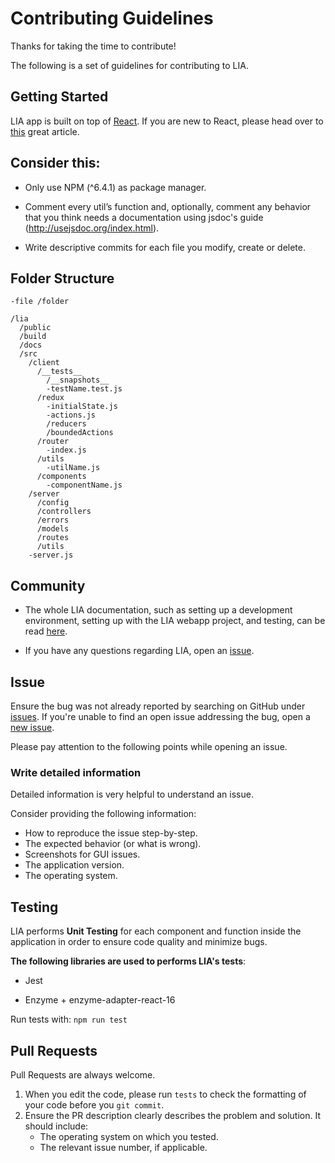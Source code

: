 # Contributing Guidelines

Thanks for taking the time to contribute!

The following is a set of guidelines for contributing to LIA. 

## Getting Started

LIA app is built on top of [React](https://reactjs.org/). If you are new to React, please head over to [this](https://reactjs.org/tutorial/tutorial.html) great article.

## Consider this:

- Only use NPM (^6.4.1) as package manager.

- Comment every util’s function and, optionally, comment any behavior that you think needs a documentation using jsdoc's guide (http://usejsdoc.org/index.html).

- Write descriptive commits for each file you modify, create or delete.

## Folder Structure
```
-file /folder

/lia
  /public
  /build
  /docs
  /src
    /client
      /__tests__ 
        /__snapshots__ 
        -testName.test.js 
      /redux
        -initialState.js
        -actions.js
        /reducers
        /boundedActions 
      /router 
        -index.js 
      /utils 
        -utilName.js 
      /components 
        -componentName.js
    /server
      /config
      /controllers
      /errors
      /models
      /routes
      /utils
    -server.js
```
## Community

* The whole LIA documentation, such as setting up a development environment, setting up with the LIA webapp project, and testing, can be read [here](https://github.com/Jobsity/lia/tree/readme/docs).

* If you have any questions regarding LIA, open an [issue](https://github.com/Jobsity/lia/issues/new).

## Issue
Ensure the bug was not already reported by searching on GitHub under [issues](https://github.com/Jobsity/lia/issues). If you're unable to find an open issue addressing the bug, open a [new issue](https://github.com/Jobsity/lia/issues/new).


Please pay attention to the following points while opening an issue.

### Write detailed information
Detailed information is very helpful to understand an issue.

Consider providing the following information:
* How to reproduce the issue  step-by-step.
* The expected behavior (or what is wrong).
* Screenshots for GUI issues.
* The application version.
* The operating system.

## Testing
LIA performs **Unit Testing** for each component and function inside the application in order to ensure code quality and minimize bugs.

**The following libraries are used to performs LIA's tests**:

- Jest

- Enzyme + enzyme-adapter-react-16

Run tests with: `npm run test`

## Pull Requests
Pull Requests are always welcome. 

1. When you edit the code, please run `tests` to check the formatting of your code before you `git commit`.
2. Ensure the PR description clearly describes the problem and solution. It should include:
   * The operating system on which you tested.
   * The relevant issue number, if applicable.
